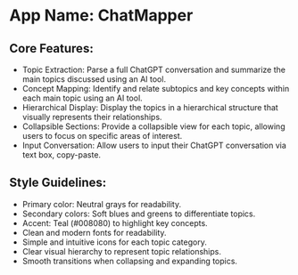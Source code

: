 # **App Name**: ChatMapper

## Core Features:

- Topic Extraction: Parse a full ChatGPT conversation and summarize the main topics discussed using an AI tool.
- Concept Mapping: Identify and relate subtopics and key concepts within each main topic using an AI tool.
- Hierarchical Display: Display the topics in a hierarchical structure that visually represents their relationships.
- Collapsible Sections: Provide a collapsible view for each topic, allowing users to focus on specific areas of interest.
- Input Conversation: Allow users to input their ChatGPT conversation via text box, copy-paste.

## Style Guidelines:

- Primary color: Neutral grays for readability.
- Secondary colors: Soft blues and greens to differentiate topics.
- Accent: Teal (#008080) to highlight key concepts.
- Clean and modern fonts for readability.
- Simple and intuitive icons for each topic category.
- Clear visual hierarchy to represent topic relationships.
- Smooth transitions when collapsing and expanding topics.